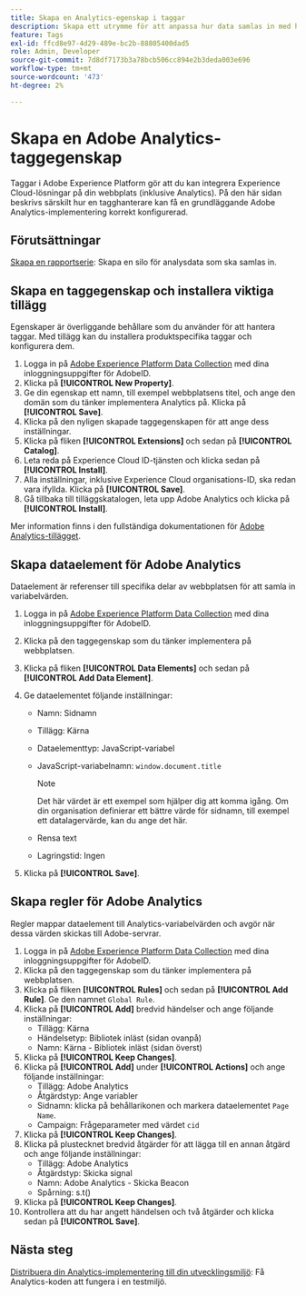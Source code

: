 ```yaml
---
title: Skapa en Analytics-egenskap i taggar
description: Skapa ett utrymme för att anpassa hur data samlas in med hjälp av taggar.
feature: Tags
exl-id: ffcd8e97-4d29-489e-bc2b-88805400dad5
role: Admin, Developer
source-git-commit: 7d8df7173b3a78bcb506cc894e2b3deda003e696
workflow-type: tm+mt
source-wordcount: '473'
ht-degree: 2%

---
```


# Skapa en Adobe Analytics-taggegenskap

Taggar i Adobe Experience Platform gör att du kan integrera Experience Cloud-lösningar på din webbplats (inklusive Analytics). På den här sidan beskrivs särskilt hur en tagghanterare kan få en grundläggande Adobe Analytics-implementering korrekt konfigurerad.

## Förutsättningar

[Skapa en rapportserie](/help/admin/admin/c-manage-report-suites/c-new-report-suite/t-create-a-report-suite.md): Skapa en silo för analysdata som ska samlas in.

## Skapa en taggegenskap och installera viktiga tillägg

Egenskaper är överliggande behållare som du använder för att hantera taggar. Med tillägg kan du installera produktspecifika taggar och konfigurera dem.

1. Logga in på [Adobe Experience Platform Data Collection](https://experience.adobe.com/data-collection) med dina inloggningsuppgifter för AdobeID.
1. Klicka på **[!UICONTROL New Property]**.
1. Ge din egenskap ett namn, till exempel webbplatsens titel, och ange den domän som du tänker implementera Analytics på. Klicka på **[!UICONTROL Save]**.
1. Klicka på den nyligen skapade taggegenskapen för att ange dess inställningar.
1. Klicka på fliken **[!UICONTROL Extensions]** och sedan på **[!UICONTROL Catalog]**.
1. Leta reda på Experience Cloud ID-tjänsten och klicka sedan på **[!UICONTROL Install]**.
1. Alla inställningar, inklusive Experience Cloud organisations-ID, ska redan vara ifyllda. Klicka på **[!UICONTROL Save]**.
1. Gå tillbaka till tilläggskatalogen, leta upp Adobe Analytics och klicka på **[!UICONTROL Install]**.

Mer information finns i den fullständiga dokumentationen för [Adobe Analytics-tillägget](https://experienceleague.adobe.com/docs/experience-platform/tags/extensions/adobe/analytics/overview.html?lang=sv-SE).

## Skapa dataelement för Adobe Analytics

Dataelement är referenser till specifika delar av webbplatsen för att samla in variabelvärden.

1. Logga in på [Adobe Experience Platform Data Collection](https://experience.adobe.com/data-collection) med dina inloggningsuppgifter för AdobeID.
1. Klicka på den taggegenskap som du tänker implementera på webbplatsen.
1. Klicka på fliken **[!UICONTROL Data Elements]** och sedan på **[!UICONTROL Add Data Element]**.
1. Ge dataelementet följande inställningar:

   * Namn: Sidnamn
   * Tillägg: Kärna
   * Dataelementtyp: JavaScript-variabel
   * JavaScript-variabelnamn: `window.document.title`

     >[!NOTE]
     >
     >Det här värdet är ett exempel som hjälper dig att komma igång. Om din organisation definierar ett bättre värde för sidnamn, till exempel ett datalagervärde, kan du ange det här.
   * Rensa text
   * Lagringstid: Ingen
1. Klicka på **[!UICONTROL Save]**.

## Skapa regler för Adobe Analytics

Regler mappar dataelement till Analytics-variabelvärden och avgör när dessa värden skickas till Adobe-servrar.

1. Logga in på [Adobe Experience Platform Data Collection](https://experience.adobe.com/data-collection) med dina inloggningsuppgifter för AdobeID.
1. Klicka på den taggegenskap som du tänker implementera på webbplatsen.
1. Klicka på fliken **[!UICONTROL Rules]** och sedan på **[!UICONTROL Add Rule]**. Ge den namnet `Global Rule`.
1. Klicka på **[!UICONTROL Add]** bredvid händelser och ange följande inställningar:
   * Tillägg: Kärna
   * Händelsetyp: Bibliotek inläst (sidan ovanpå)
   * Namn: Kärna - Bibliotek inläst (sidan överst)
1. Klicka på **[!UICONTROL Keep Changes]**.
1. Klicka på **[!UICONTROL Add]** under **[!UICONTROL Actions]** och ange följande inställningar:
   * Tillägg: Adobe Analytics
   * Åtgärdstyp: Ange variabler
   * Sidnamn: klicka på behållarikonen och markera dataelementet `Page Name`.
   * Campaign: Frågeparameter med värdet `cid`
1. Klicka på **[!UICONTROL Keep Changes]**.
1. Klicka på plustecknet bredvid åtgärder för att lägga till en annan åtgärd och ange följande inställningar:
   * Tillägg: Adobe Analytics
   * Åtgärdstyp: Skicka signal
   * Namn: Adobe Analytics - Skicka Beacon
   * Spårning: s.t()
1. Klicka på **[!UICONTROL Keep Changes]**.
1. Kontrollera att du har angett händelsen och två åtgärder och klicka sedan på **[!UICONTROL Save]**.

## Nästa steg

[Distribuera din Analytics-implementering till din utvecklingsmiljö](deploy-dev.md): Få Analytics-koden att fungera i en testmiljö.

